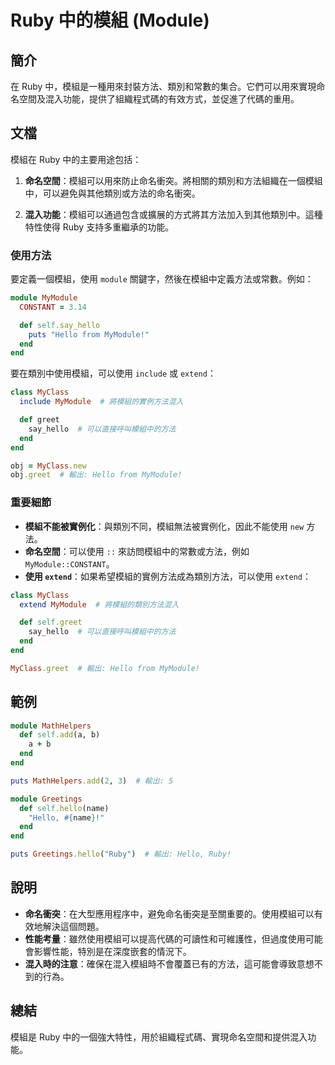 <!--
Meta Description: # Ruby 中的模組 (Module) ## 簡介 在 Ruby 中，模組是一種用來封裝方法、類別和常數的集合。它們可以用來實現命名空間及混入功能，提供了組織程式碼的有效方式，並促進了代碼的重用。 ## 文檔 模組在 Ruby 中的主要用途包括： 1. **命名空間**：模組可以用來防止命名衝突。...
Meta Keywords: ruby, end, mymodule, hello, module
-->

# Ruby 中的模組 (Module)

## 簡介
在 Ruby 中，模組是一種用來封裝方法、類別和常數的集合。它們可以用來實現命名空間及混入功能，提供了組織程式碼的有效方式，並促進了代碼的重用。

## 文檔
模組在 Ruby 中的主要用途包括：

1. **命名空間**：模組可以用來防止命名衝突。將相關的類別和方法組織在一個模組中，可以避免與其他類別或方法的命名衝突。
   
2. **混入功能**：模組可以通過包含或擴展的方式將其方法加入到其他類別中。這種特性使得 Ruby 支持多重繼承的功能。

### 使用方法
要定義一個模組，使用 `module` 關鍵字，然後在模組中定義方法或常數。例如：

```ruby
module MyModule
  CONSTANT = 3.14

  def self.say_hello
    puts "Hello from MyModule!"
  end
end
```

要在類別中使用模組，可以使用 `include` 或 `extend`：

```ruby
class MyClass
  include MyModule  # 將模組的實例方法混入

  def greet
    say_hello  # 可以直接呼叫模組中的方法
  end
end

obj = MyClass.new
obj.greet  # 輸出: Hello from MyModule!
```

### 重要細節
- **模組不能被實例化**：與類別不同，模組無法被實例化，因此不能使用 `new` 方法。
- **命名空間**：可以使用 `::` 來訪問模組中的常數或方法，例如 `MyModule::CONSTANT`。
- **使用 `extend`**：如果希望模組的實例方法成為類別方法，可以使用 `extend`：

```ruby
class MyClass
  extend MyModule  # 將模組的類別方法混入

  def self.greet
    say_hello  # 可以直接呼叫模組中的方法
  end
end

MyClass.greet  # 輸出: Hello from MyModule!
```

## 範例
```ruby
module MathHelpers
  def self.add(a, b)
    a + b
  end
end

puts MathHelpers.add(2, 3)  # 輸出: 5
```

```ruby
module Greetings
  def self.hello(name)
    "Hello, #{name}!"
  end
end

puts Greetings.hello("Ruby")  # 輸出: Hello, Ruby!
```

## 說明
- **命名衝突**：在大型應用程序中，避免命名衝突是至關重要的。使用模組可以有效地解決這個問題。
- **性能考量**：雖然使用模組可以提高代碼的可讀性和可維護性，但過度使用可能會影響性能，特別是在深度嵌套的情況下。
- **混入時的注意**：確保在混入模組時不會覆蓋已有的方法，這可能會導致意想不到的行為。

## 總結
模組是 Ruby 中的一個強大特性，用於組織程式碼、實現命名空間和提供混入功能。